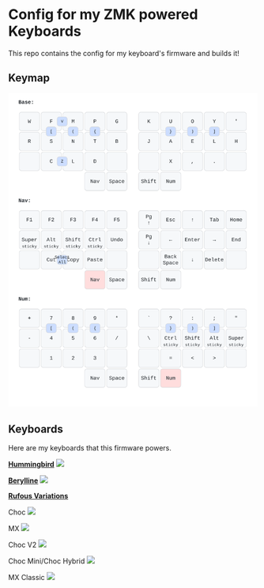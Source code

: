 # Config for my ZMK powered Keyboards

This repo contains the config for my keyboard's firmware and builds it!

## Keymap
 
![](keymap_visual/keymap.svg)

## Keyboards
Here are my keyboards that this firmware powers.

**[Hummingbird](https://github.com/PJE66/hummingbird)**
![](images/hummingbird.jpeg)

**[Berylline](https://github.com/jcmkk3/trochilidae/releases/tag/berylline_v0.1)**
![](images/berylline.jpg)

**[Rufous Variations](https://github.com/jcmkk3/trochilidae/)**

Choc
![](images/rufous_splay.jpg)

MX
![](images/rufous_mx.jpg)

Choc V2
![](images/rufous_chocv2.jpg)

Choc Mini/Choc Hybrid
![](images/rufous_choc_mini.jpg)

MX Classic
![](images/rufous_mx_classic.jpg)
